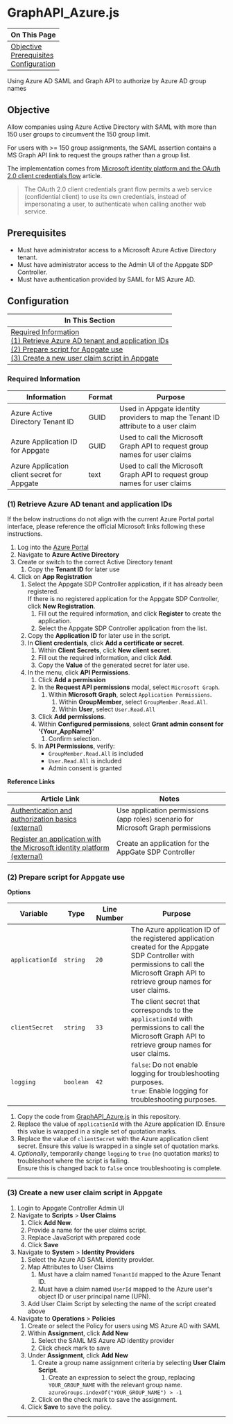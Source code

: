 # GraphAPI_Azure.js

| On This Page |
| --- |
| [Objective](#objective)<br>[Prerequisites](#prerequisites)<br>[Configuration](#configuration) |

Using Azure AD SAML and Graph API to authorize by Azure AD group names

## Objective

Allow companies using Azure Active Directory with SAML with more than 150 user groups to circumvent the 150 group limit.

For users with >= 150 group assignments, the SAML assertion contains a MS Graph API link to request the groups rather
than a group list.

The implementation comes
from [Microsoft identity platform and the OAuth 2.0 client credentials flow](https://docs.microsoft.com/en-us/azure/active-directory/develop/v2-oauth2-client-creds-grant-flow)
article.

> The OAuth 2.0 client credentials grant flow permits a web service (confidential client) to use its own credentials,
> instead of impersonating a user, to authenticate when calling another web service.

## Prerequisites

* Must have administrator access to a Microsoft Azure Active Directory tenant.
* Must have administrator access to the Admin UI of the Appgate SDP Controller.
* Must have authentication provided by SAML for MS Azure AD.

## Configuration

| In This Section                                                                                                                                                                                                                                                                                                                  |
|----------------------------------------------------------------------------------------------------------------------------------------------------------------------------------------------------------------------------------------------------------------------------------------------------------------------------------|
| [Required Information](#required-information)<br>[(1) Retrieve Azure AD tenant and application IDs](#1-retrieve-azure-ad-tenant-and-application-ids)<br>[(2) Prepare script for Appgate use](#2-prepare-script-for-appgate-use)<br>[(3) Create a new user claim script in Appgate](#3-create-a-new-user-claim-script-in-appgate) |

### Required Information

| Information                                 | Format | Purpose                                                                           |
|---------------------------------------------|--------|-----------------------------------------------------------------------------------|
| Azure Active Directory Tenant ID            | GUID   | Used in Appgate identity providers to map the Tenant ID attribute to a user claim |
| Azure Application ID for Appgate            | GUID   | Used to call the Microsoft Graph API to request group names for user claims       |
| Azure Application client secret for Appgate | text   | Used to call the Microsoft Graph API to request group names for user claims       |       

### (1) Retrieve Azure AD tenant and application IDs

If the below instructions do not align with the current Azure Portal portal interface, please reference the official
Microsoft links following these instructions.

1. Log into the [Azure Portal](https://portal.azure.com/#home)
1. Navigate to **Azure Active Directory**
1. Create or switch to the correct Active Directory tenant
    1. Copy the **Tenant ID** for later use
1. Click on **App Registration**
    1. Select the Appgate SDP Controller application, if it has already been registered.
       <br>If there is no registered application for the Appgate SDP Controller, click **New Registration**.
        1. Fill out the required information, and click **Register** to create the application.
        1. Select the Appgate SDP Controller application from the list.
    1. Copy the **Application ID** for later use in the script.
    1. In **Client credentials**, click **Add a certificate or secret**.
        1. Within **Client Secrets**, click **New client secret**.
        1. Fill out the required information, and click **Add**.
        1. Copy the **Value** of the generated secret for later use.
    1. In the menu, click **API Permissions**.
        1. Click **Add a permission**
        1. In the **Request API permissions** modal, select `Microsoft Graph`.
            1. Within **Microsoft Graph**, select `Application Permissions`.
                1. Within **GroupMember**, select `GroupMember.Read.All`.
                1. Within **User**, select `User.Read.All`
        1. Click **Add permissions**.
        1. Within **Configured permissions**, select **Grant admin consent for '{Your_AppName}'**
            1. Confirm selection.
        1. In **API Permissions**, verify:
            - `GroupMember.Read.All` is included
            - `User.Read.All` is included
            - Admin consent is granted

**Reference Links**

| Article Link                                                                                                                           | Notes                                                                            |
|----------------------------------------------------------------------------------------------------------------------------------------|----------------------------------------------------------------------------------|
| [Authentication and authorization basics (external)](https://learn.microsoft.com/en-us/graph/auth/auth-concepts)                       | Use application permissions (app roles) scenario for Microsoft Graph permissions |
| [Register an application with the Microsoft identity platform (external)](https://docs.microsoft.com/en-us/graph/auth-register-app-v2) | Create an application for the AppGate SDP Controller                             |

### (2) Prepare script for Appgate use

**Options**

| Variable        | Type      | Line Number | Purpose                                                                                                                                                                                 |
|-----------------|-----------|-------------|-----------------------------------------------------------------------------------------------------------------------------------------------------------------------------------------|
| `applicationId` | `string`  | `20`        | The Azure application ID of the registered application created for the Appgate SDP Controller with permissions to call the Microsoft Graph API to retrieve group names for user claims. |
| `clientSecret`  | `string`  | `33`        | The client secret that corresponds to the `applicationId` with permissions to call the Microsoft Graph API to retrieve group names for user claims.                                     |
| `logging`       | `boolean` | `42`        | `false`: Do not enable logging for troubleshooting purposes.<br>`true`: Enable logging for troubleshooting purposes.                                                                    |

1. Copy the code from [GraphAPI_Azure.js](./GraphAPI_Azure.js) in this repository.
2. Replace the value of `applicationId` with the Azure application ID. Ensure this value is wrapped in a single set of
   quotation marks.
3. Replace the value of `clientSecret` with the Azure application client secret. Ensure this value is wrapped in a
   single set of quotation marks.
4. _Optionally_, temporarily change `logging` to `true` (no quotation marks) to troubleshoot where the script is
   failing.<br>Ensure this is changed back to `false` once troubleshooting is complete.

---

### (3) Create a new user claim script in Appgate

1. Login to Appgate Controller Admin UI
1. Navigate to **Scripts** > **User Claims**
    1. Click **Add New**.
    1. Provide a name for the user claims script.
    1. Replace JavaScript with prepared code
    1. Click **Save**
1. Navigate to **System** > **Identity Providers**
    1. Select the Azure AD SAML identity provider.
    1. Map Attributes to User Claims
        1. Must have a claim named `TenantId` mapped to the Azure Tenant ID.
        1. Must have a claim named `UserId` mapped to the Azure user's object ID or user principal name (UPN).
    1. Add User Claim Script by selecting the name of the script created above
1. Navigate to **Operations** > **Policies**
    1. Create or select the Policy for users using MS Azure AD with SAML
    1. Within **Assignment**, click **Add New**
        1. Select the SAML MS Azure AD identity provider
        1. Click check mark to save
    1. Under **Assignment**, click **Add New**
        1. Create a group name assignment criteria by selecting **User Claim Script**.
            1. Create an expression to select the group, replacing `YOUR_GROUP_NAME` with the relevant group
               name. ```azureGroups.indexOf("YOUR_GROUP_NAME") > -1```
        1. Click on the check mark to save the assignment.
    1. Click **Save** to save the policy.

---
